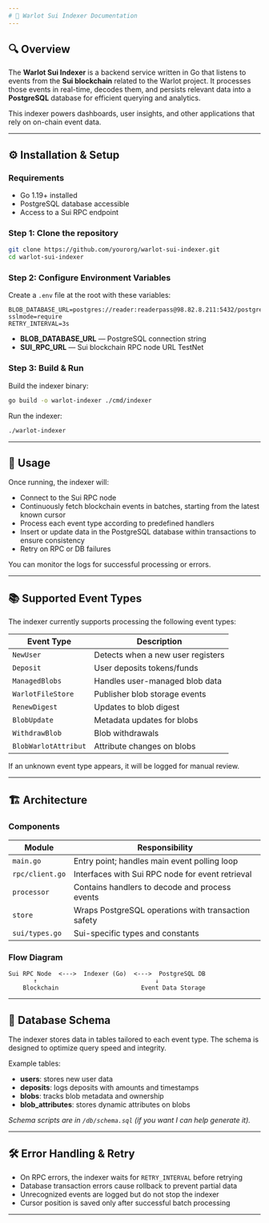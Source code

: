 ```yaml
---
# 📖 Warlot Sui Indexer Documentation
---
```


## 🔍 Overview

The **Warlot Sui Indexer** is a backend service written in Go that listens to events from the **Sui blockchain** related to the Warlot project. It processes those events in real-time, decodes them, and persists relevant data into a **PostgreSQL** database for efficient querying and analytics.

This indexer powers dashboards, user insights, and other applications that rely on on-chain event data.

---

## ⚙️ Installation & Setup

### Requirements

- Go 1.19+ installed
- PostgreSQL database accessible
- Access to a Sui RPC endpoint

### Step 1: Clone the repository

```bash
git clone https://github.com/yourorg/warlot-sui-indexer.git
cd warlot-sui-indexer
```

### Step 2: Configure Environment Variables

Create a `.env` file at the root with these variables:

```env
BLOB_DATABASE_URL=postgres://reader:readerpass@98.82.8.211:5432/postgres?sslmode=require
RETRY_INTERVAL=3s
```

- **BLOB_DATABASE_URL** — PostgreSQL connection string
- **SUI_RPC_URL** — Sui blockchain RPC node URL TestNet

### Step 3: Build & Run

Build the indexer binary:

```bash
go build -o warlot-indexer ./cmd/indexer
```

Run the indexer:

```bash
./warlot-indexer
```

---

## 🚦 Usage

Once running, the indexer will:

- Connect to the Sui RPC node
- Continuously fetch blockchain events in batches, starting from the latest known cursor
- Process each event type according to predefined handlers
- Insert or update data in the PostgreSQL database within transactions to ensure consistency
- Retry on RPC or DB failures

You can monitor the logs for successful processing or errors.

---

## 📚 Supported Event Types

The indexer currently supports processing the following event types:

| Event Type           | Description                       |
| -------------------- | --------------------------------- |
| `NewUser`            | Detects when a new user registers |
| `Deposit`            | User deposits tokens/funds        |
| `ManagedBlobs`       | Handles user-managed blob data    |
| `WarlotFileStore`    | Publisher blob storage events     |
| `RenewDigest`        | Updates to blob digest            |
| `BlobUpdate`         | Metadata updates for blobs        |
| `WithdrawBlob`       | Blob withdrawals                  |
| `BlobWarlotAttribut` | Attribute changes on blobs        |

If an unknown event type appears, it will be logged for manual review.

---

## 🏗️ Architecture

### Components

| Module          | Responsibility                                      |
| --------------- | --------------------------------------------------- |
| `main.go`       | Entry point; handles main event polling loop        |
| `rpc/client.go` | Interfaces with Sui RPC node for event retrieval    |
| `processor`     | Contains handlers to decode and process events      |
| `store`         | Wraps PostgreSQL operations with transaction safety |
| `sui/types.go`  | Sui-specific types and constants                    |

### Flow Diagram

```
Sui RPC Node  <--->  Indexer (Go)  <--->  PostgreSQL DB
       ↑                                 ↓
    Blockchain                       Event Data Storage
```

---

## 🧩 Database Schema

The indexer stores data in tables tailored to each event type. The schema is designed to optimize query speed and integrity.

Example tables:

- **users**: stores new user data
- **deposits**: logs deposits with amounts and timestamps
- **blobs**: tracks blob metadata and ownership
- **blob_attributes**: stores dynamic attributes on blobs

_Schema scripts are in `/db/schema.sql` (if you want I can help generate it)._

---

## 🛠️ Error Handling & Retry

- On RPC errors, the indexer waits for `RETRY_INTERVAL` before retrying
- Database transaction errors cause rollback to prevent partial data
- Unrecognized events are logged but do not stop the indexer
- Cursor position is saved only after successful batch processing

---
